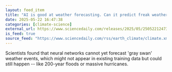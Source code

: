 ```yaml
---
layout: feed_item
title: "AI is good at weather forecasting. Can it predict freak weather events?"
date: 2025-05-22 16:47:38
categories: [climate-science]
external_url: https://www.sciencedaily.com/releases/2025/05/250522124738.htm
is_feed: true
source_feed: "https://www.sciencedaily.com/rss/earth_climate/climate.xml"
---
```


Scientists found that neural networks cannot yet forecast 'gray swan' weather events, which might not appear in existing training data but could still happen -- like 200-year floods or massive hurricanes.

